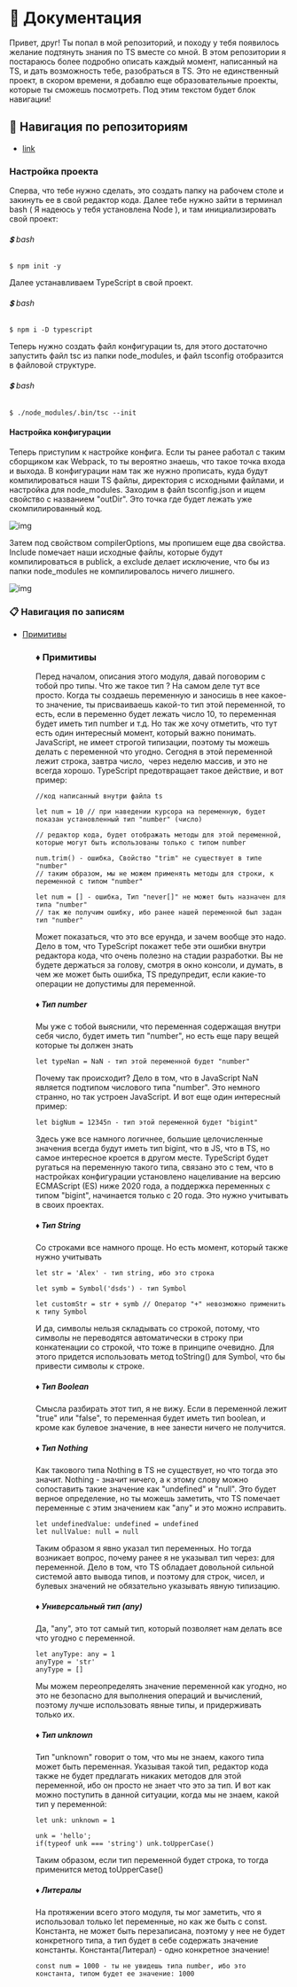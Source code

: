 # :green_book: Документация

<p>
Привет, друг! Ты попал в мой репозиторий, и походу у тебя появилось желание подтянуть знания по TS вместе со мной. В этом репозитории я постараюсь более подробно описать каждый момент, написанный на TS, и дать возможность тебе, разобраться в TS. Это не единственный проект, в скором времени, я добавлю еще образовательные проекты, которые ты сможешь посмотреть. Под этим текстом будет блок навигации!
</p>

## :memo: Навигация по репозиториям
<ul>
    <li><a href='#'>link</a></li>
</ul>

### Настройка проекта

<p>
Сперва, что тебе нужно сделать, это создать папку на рабочем столе и закинуть ее в свой редактор кода. Далее тебе нужно зайти в терминал bash ( Я надеюсь у тебя установлена Node ), и там инициализировать свой проект:
</p>

###### :heavy_dollar_sign: bash
```
$ npm init -y
```

<p>
Далее устанавливаем TypeScript в свой проект.
</p>

###### :heavy_dollar_sign: bash
```
$ npm i -D typescript
```
<p>
Теперь нужно создать файл конфигурации ts, для этого достаточно запустить файл tsc из папки node_modules, и файл tsconfig отобразится в файловой структуре.
</p>

###### :heavy_dollar_sign: bash
```
$ ./node_modules/.bin/tsc --init
```

#### Настройка конфигурации

<p>
Теперь приступим к настройке конфига. Если ты ранее работал с таким сборщиком как Webpack, то ты вероятно знаешь, что такое точка входа и выхода. В конфигурации нам так же нужно прописать, куда будут компилироваться наши TS файлы, директория с исходными файлами, и настройка для node_modules.
Заходим в файл tsconfig.json и ищем свойство с названием "outDir". Это точка где будет лежать уже скомпилированный код.
</p>

<img src="./img/image.png" alt="img">

<p>
 Затем под свойством compilerOptions, мы пропишем еще два свойства. Include помечает наши исходные файлы, которые будут компилироваться в publick, а exclude делает исключение, что бы из папки node_modules не компилировалось ничего лишнего.
</p>

<img src="./img/image1.jpg" alt="img">


### :clipboard: Навигация по записям
<ul>
    <li><a href='#01'>Примитивы</a></li>
<ul>

### :diamonds: Примитивы
<p>
Перед началом, описания этого модуля, давай поговорим с тобой про типы. Что же такое тип ? На самом деле тут все просто.
Когда ты создаешь переменную и заносишь в нее какое-то значение, ты присваиваешь какой-то тип этой переменной, то есть, если в переменно будет лежать число 10, 
то переменная будет иметь тип number и т.д. Но так же хочу отметить, что тут есть один интересный момент, который важно понимать. JavaScript, не имеет строгой типизации, поэтому 
ты можешь делать с переменной что угодно. Сегодня в этой переменной лежит строка, завтра число,
 через неделю массив, и это не всегда хорошо. TypeScript предотвращает такое действие, и вот пример:
</p>

```
//код написанный внутри файла ts

let num = 10 // при наведении курсора на переменную, будет показан установленный тип "number" (число)

// редактор кода, будет отображать методы для этой переменной, которые могут быть использованы только с типом number

num.trim() - ошибка, Свойство "trim" не существует в типе "number"
// таким образом, мы не можем применять методы для строки, к переменной с типом "number"

let num = [] - ошибка, Тип "never[]" не может быть назначен для типа "number"
// так же получим ошибку, ибо ранее нашей переменной был задан тип "number"
```
<p>
Может показаться, что это все ерунда, и зачем вообще это надо. Дело в том, что TypeScript покажет тебе эти ошибки
внутри редактора кода, что очень полезно на стадии разработки. Вы не будете держаться за голову, смотря в окно консоли, и думать, в чем же может быть ошибка, TS предупредит, если какие-то операции не допустимы для переменной.
</p>

##### :diamonds: Тип number
<p>
Мы уже с тобой выяснили, что переменная содержащая внутри себя число, будет иметь тип "number", но есть еще пару вещей которые ты должен знать
</p>

```
let typeNan = NaN - тип этой переменной будет "number"
```
<p>
Почему так происходит? Дело в том, что в JavaScript NaN является подтипом числового типа "number". Это немного странно, но так устроен JavaScript. И вот еще один интересный пример: 
</p>

```
let bigNum = 12345n - тип этой переменной будет "bigint"
```
<p>
Здесь уже все намного логичнее, большие целочисленные значения всегда будут иметь тип bigint, что в JS, что в TS, но самое интересное кроется в другом месте.
TypeScript будет ругаться на переменную такого типа, связано это с тем, что в настройках конфигурации установлено нацеливание на версию
ECMAScript (ES) ниже 2020 года, а поддержка переменных с типом "bigint", начинается только с 20 года. Это нужно учитывать в своих проектах.
</p>

##### :diamonds: Тип String
<p>
Со строками все намного проще. Но есть момент, который также нужно учитывать
</p>

```
let str = 'Alex' - тип string, ибо это строка

let symb = Symbol('dsds') - тип Symbol

let customStr = str + symb // Оператор "+" невозможно применить к типу Symbol
```

<p>
И да, символы нельзя складывать со строкой, потому, что символы не переводятся автоматически в строку при конкатенации со строкой, что тоже в принципе очевидно. Для этого придется использовать метод
toString() для Symbol, что бы привести символы к строке.
</p>

##### :diamonds: Тип Boolean

<p>
Смысла разбирать этот тип, я не вижу. Если в переменной лежит "true" или "false", то переменная будет иметь тип boolean, и кроме как
булевое значение, в нее занести ничего не получится.
</p>

##### :diamonds: Тип Nothing

<p>
Как такового типа Nothing в TS не существует, но что тогда это значит. Nothing - значит ничего, а к этому слову можно сопоставить
такие значение как "undefined" и "null". Это будет верное определение, но ты можешь заметить, что TS помечает переменные с этим значением
как "any" и это можно исправить.
</p>

```
let undefinedValue: undefined = undefined
let nullValue: null = null
```
<p>
Таким образом я явно указал тип переменных. Но тогда возникает вопрос, почему ранее я не указывал тип через: для переменной. Дело в том,
что TS обладает довольной сильной системой авто вывода типов, и поэтому для строк, чисел, и булевых значений не обязательно указывать
явную типизацию.
</p>

##### :diamonds: Универсальный тип (any)
<p>
Да, "any", это тот самый тип, который позволяет нам делать все что угодно с переменной.
</p>

```
let anyType: any = 1
anyType = 'str'
anyType = []
```
<p>
Мы можем переопределять значение переменной как угодно, но это не безопасно для выполнения операций и вычислений, поэтому лучше
использовать явные типы, и придерживать только их.
</p>

##### :diamonds: Тип unknown

<p>
Тип "unknown" говорит о том, что мы не знаем, какого типа может быть переменная. Указывая такой тип, редактор кода также не будет
предлагать никаких методов для этой переменной, ибо он просто не знает что это за тип. И вот как можно поступить в данной ситуации, 
когда мы не знаем, какой тип у переменной: 
</p>

```
let unk: unknown = 1

unk = 'hello';
if(typeof unk === 'string') unk.toUpperCase()
```
<p>
Таким образом, если тип переменной будет строка, то тогда применится метод toUpperCase()
</p>

##### :diamonds: Литералы
<p>
На протяжении всего этого модуля, ты мог заметить, что я использовал только let переменные, но как же быть с const.
Константа, не может быть перезаписана, поэтому у нее не будет конкретного типа, а тип будет в себе содержать значение константы.
Константа(Литерал) - одно конкретное значение!
</p>

```
const num = 1000 - ты не увидешь типа number, ибо это константа, типом будет ее значение: 1000
```




